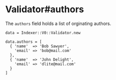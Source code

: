 # Validator#authors

The `authors` field holds a list of orginating authors.

    data = Indexer::V0::Validator.new

    data.authors = [
      { 'name'  => 'Bob Sawyer',
        'email' => 'bob@mail.com'
      },
      { 'name'  => 'John Delight',
        'email' => 'dlite@mail.com'
      }
    ]

